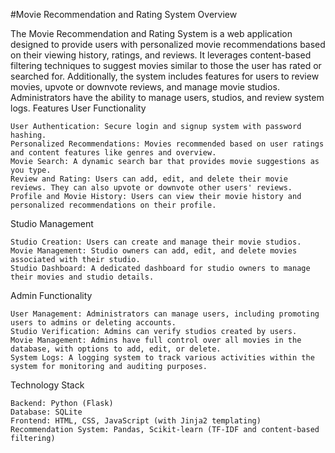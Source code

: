 #Movie Recommendation and Rating System
Overview

The Movie Recommendation and Rating System is a web application designed to provide users with personalized movie recommendations based on their viewing history, ratings, and reviews. It leverages content-based filtering techniques to suggest movies similar to those the user has rated or searched for. Additionally, the system includes features for users to review movies, upvote or downvote reviews, and manage movie studios. Administrators have the ability to manage users, studios, and review system logs.
Features
User Functionality

    User Authentication: Secure login and signup system with password hashing.
    Personalized Recommendations: Movies recommended based on user ratings and content features like genres and overview.
    Movie Search: A dynamic search bar that provides movie suggestions as you type.
    Review and Rating: Users can add, edit, and delete their movie reviews. They can also upvote or downvote other users' reviews.
    Profile and Movie History: Users can view their movie history and personalized recommendations on their profile.

Studio Management

    Studio Creation: Users can create and manage their movie studios.
    Movie Management: Studio owners can add, edit, and delete movies associated with their studio.
    Studio Dashboard: A dedicated dashboard for studio owners to manage their movies and studio details.

Admin Functionality

    User Management: Administrators can manage users, including promoting users to admins or deleting accounts.
    Studio Verification: Admins can verify studios created by users.
    Movie Management: Admins have full control over all movies in the database, with options to add, edit, or delete.
    System Logs: A logging system to track various activities within the system for monitoring and auditing purposes.

Technology Stack

    Backend: Python (Flask)
    Database: SQLite
    Frontend: HTML, CSS, JavaScript (with Jinja2 templating)
    Recommendation System: Pandas, Scikit-learn (TF-IDF and content-based filtering)

